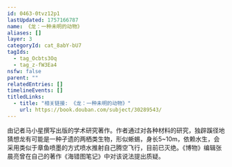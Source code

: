 ```yaml
---
id: 0463-0tvz12p1
lastUpdated: 1757166787
name: 《龙：一种未明的动物》
aliases: []
layer: 3
categoryId: cat_8abY-bU7
tagIds:
  - tag_Ocbts3Oq
  - tag_z-fW3Ea4
nsfw: false
parent: ""
relatedEntries: []
timelineEvents: []
titledLinks:
  - title: "相关链接: 《龙：一种未明的动物》"
    url: https://book.douban.com/subject/30289543/
---
```


由记者马小星撰写出版的学术研究著作。作者通过对各种材料的研究，独辟蹊径地猜想龙有可能是一种孑遗的两栖类生物，形似蜥蜴，身长5~10m，依赖水生，会采用类似于章鱼喷墨的方式喷水推射自己腾空飞行，目前已灭绝。《博物》编辑张晨亮曾在自己的著作《海错图笔记》中对该说法提出质疑。